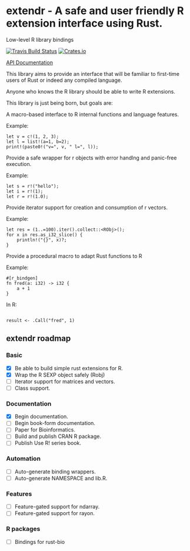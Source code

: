 # extendr - A safe and user friendly R extension interface using Rust.

Low-level R library bindings

[![Travis Build Status](https://api.travis-ci.org/extendr/extendr-api.svg?branch=master)](https://travis-ci.org/extendr/extendr-api)
[![Crates.io](http://meritbadge.herokuapp.com/extendr-api)](https://crates.io/crates/extendr-api)

[API Documentation](https://extendr.github.io/extendr-api/master/extendr-api/index.html)

This library aims to provide an interface that will be familiar to
first-time users of Rust or indeed any compiled language.

Anyone who knows the R library should be able to write R extensions.


This library is just being born, but goals are:

A macro-based interface to R internal functions and language
features.

Example:

```
let v = c!(1, 2, 3);
let l = list!(a=1, b=2);
print!(paste0!("v=", v, " l=", l));
```

Provide a safe wrapper for r objects with error handlng
and panic-free execution.

Example:

```
let s = r!("hello");
let i = r!(1);
let r = r!(1.0);
```

Provide iterator support for creation and consumption of r vectors.

Example:

```
let res = (1..=100).iter().collect::<RObj>();
for x in res.as_i32_slice() {
    println!("{}", x)?;
}
```

Provide a procedural macro to adapt Rust functions to R

Example:

```
#[r_bindgen]
fn fred(a: i32) -> i32 {
    a + 1
}
```

In R:

```

result <- .Call("fred", 1)

```

## extendr roadmap

### Basic
- [x] Be able to build simple rust extensions for R.
- [x] Wrap the R SEXP object safely (Robj)
- [ ] Iterator support for matrices and vectors.
- [ ] Class support.

### Documentation
- [x] Begin documentation.
- [ ] Begin book-form documentation.
- [ ] Paper for Bioinformatics.
- [ ] Build and publish CRAN R package.
- [ ] Publish Use R! series book.

### Automation
- [ ] Auto-generate binding wrappers.
- [ ] Auto-generate NAMESPACE and lib.R.

### Features
- [ ] Feature-gated support for ndarray.
- [ ] Feature-gated support for rayon.

### R packages
- [ ] Bindings for rust-bio

